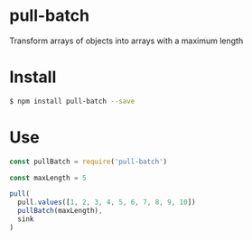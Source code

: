 # pull-batch

Transform arrays of objects into arrays with a maximum length

# Install

```bash
$ npm install pull-batch --save
```

# Use

```js
const pullBatch = require('pull-batch')

const maxLength = 5

pull(
  pull.values([1, 2, 3, 4, 5, 6, 7, 8, 9, 10])
  pullBatch(maxLength),
  sink
)
```